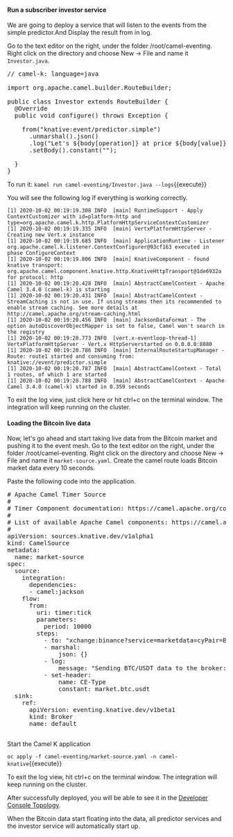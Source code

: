 #### Run a subscriber investor service

We are going to deploy a service that will listen to the events from the simple predictor.And Display the result from in log.

Go to the text editor on the right, under the folder /root/camel-eventing. Right click on the directory and choose New -> File and name it `Investor.java`.


<pre class="file" data-filename="Investor.java " data-target="replace">
// camel-k: language=java

import org.apache.camel.builder.RouteBuilder;

public class Investor extends RouteBuilder {
  @Override
  public void configure() throws Exception {

    from("knative:event/predictor.simple")
      .unmarshal().json()
      .log("Let's ${body[operation]} at price ${body[value]} immediately!!")
      .setBody().constant("");

  }
}
</pre>

To run it:
``kamel run camel-eventing/Investor.java --logs``{{execute}}

You will see the following log if everything is working correctly.
```
[1] 2020-10-02 00:19:19.308 INFO  [main] RuntimeSupport - Apply ContextCustomizer with id=platform-http and type=org.apache.camel.k.http.PlatformHttpServiceContextCustomizer
[1] 2020-10-02 00:19:19.335 INFO  [main] VertxPlatformHttpServer - Creating new Vert.x instance
[1] 2020-10-02 00:19:19.685 INFO  [main] ApplicationRuntime - Listener org.apache.camel.k.listener.ContextConfigurer@93cf163 executed in phase ConfigureContext
[1] 2020-10-02 00:19:19.806 INFO  [main] KnativeComponent - found knative transport: org.apache.camel.component.knative.http.KnativeHttpTransport@1de6932a for protocol: http
[1] 2020-10-02 00:19:20.428 INFO  [main] AbstractCamelContext - Apache Camel 3.4.0 (camel-k) is starting
[1] 2020-10-02 00:19:20.431 INFO  [main] AbstractCamelContext - StreamCaching is not in use. If using streams then its recommended to enable stream caching. See more details at http://camel.apache.org/stream-caching.html
[1] 2020-10-02 00:19:20.456 INFO  [main] JacksonDataFormat - The option autoDiscoverObjectMapper is set to false, Camel won't search in the registry
[1] 2020-10-02 00:19:20.773 INFO  [vert.x-eventloop-thread-1] VertxPlatformHttpServer - Vert.x HttpServerstarted on 0.0.0.0:8080
[1] 2020-10-02 00:19:20.786 INFO  [main] InternalRouteStartupManager - Route: route1 started and consuming from: knative://event/predictor.simple
[1] 2020-10-02 00:19:20.787 INFO  [main] AbstractCamelContext - Total 1 routes, of which 1 are started
[1] 2020-10-02 00:19:20.788 INFO  [main] AbstractCamelContext - Apache Camel 3.4.0 (camel-k) started in 0.359 seconds
```
To exit the log view, just click here or hit ctrl+c on the terminal window. The integration will keep running on the cluster.


#### Loading the Bitcoin live data
Now, let's go ahead and start taking live data from the Bitcoin market and pushing it to the event mesh.
Go to the text editor on the right, under the folder /root/camel-eventing. Right click on the directory and choose New -> File and name it `market-source.yaml`.
Create the camel route loads Bitcoin market data every 10 seconds.   

Paste the following code into the application.

<pre class="file" data-filename="market-source.yaml" data-target="replace">
# Apache Camel Timer Source
#
# Timer Component documentation: https://camel.apache.org/components/latest/timer-component.html
#
# List of available Apache Camel components: https://camel.apache.org/components/latest/
#
apiVersion: sources.knative.dev/v1alpha1
kind: CamelSource
metadata:
  name: market-source
spec:
  source:
    integration:
      dependencies:
      - camel:jackson
    flow:
      from:
        uri: timer:tick
        parameters:
          period: 10000
        steps:
          - to: "xchange:binance?service=marketdata&currencyPair=BTC/USDT&method=ticker"
          - marshal:
              json: {}
          - log:
              message: "Sending BTC/USDT data to the broker: ${body}"
          - set-header:
              name: CE-Type
              constant: market.btc.usdt
  sink:
    ref:
      apiVersion: eventing.knative.dev/v1beta1
      kind: Broker
      name: default

</pre>

Start the Camel K application

``oc apply -f camel-eventing/market-source.yaml -n camel-knative``{{execute}}

To exit the log view, hit ctrl+c on the terminal window. The integration will keep running on the cluster.

After successfully deployed, you will be able to see it in the [Developer Console Topology](https://console-openshift-console-[[HOST_SUBDOMAIN]]-443-[[KATACODA_HOST]].environments.katacoda.com/topology/ns/camel-knative/graph).

When the Bitcoin data start floating into the data, all predictor services and the investor service will automatically start up.
